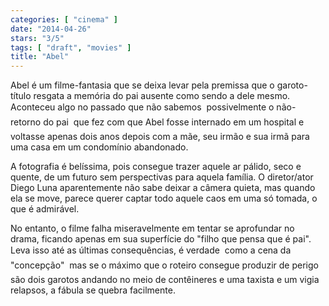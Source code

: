 ```yaml
---
categories: [ "cinema" ]
date: "2014-04-26"
stars: "3/5"
tags: [ "draft", "movies" ]
title: "Abel"
---
```

Abel é um filme-fantasia que se deixa levar pela premissa que o
garoto-título resgata a memória do pai ausente como sendo a dele
mesmo. Aconteceu algo no passado que não sabemos  possivelmente
o não-retorno do pai  que fez com que Abel fosse internado em um
hospital e voltasse apenas dois anos depois com a mãe, seu irmão e
sua irmã para uma casa em um condomínio abandonado.

A fotografia é belíssima, pois consegue trazer aquele ar pálido,
seco e quente, de um futuro sem perspectivas para aquela família. O
diretor/ator Diego Luna aparentemente não sabe deixar a câmera quieta,
mas quando ela se move, parece querer captar todo aquele caos em uma
só tomada, o que é admirável.

No entanto, o filme falha miseravelmente em tentar se aprofundar no drama,
ficando apenas em sua superfície do "filho que pensa que é pai". Leva
isso até as últimas consequências, é verdade  como a cena da
"concepção"  mas se o máximo que o roteiro consegue produzir de
perigo são dois garotos andando no meio de contêineres e uma taxista
e um vigia relapsos, a fábula se quebra facilmente.
